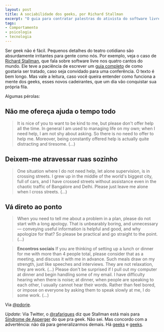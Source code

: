 ```yaml
---
layout: post
title: A sociabilidade dos geeks, por Richard Stallman
excerpt: "O guia para contratar palestras do ativista do software livre contém pérolas como: deixe-me atravessar a rua sozinho"
tags:
- Comportamento
- psicologia
- tecnologia
---
```


Ser geek não é fácil. Pequenos detalhes do teatro cotidiano são absurdamente irritantes para gente como nós. Por exemplo, veja o caso de [Richard Stallman](http://pt.wikipedia.org/wiki/Richard_Matthew_Stallman), que fala sobre software livre nos quatro cantos do mundo. Ele teve a paciência de escrever um [guia completo](https://secure.mysociety.org/admin/lists/pipermail/developers-public/2011-October/007647.html) de como gostaria ser tratado, caso seja convidado para uma conferência. O texto é bem longo. Mas vale a leitura, caso você queira entender como funciona a mente dos geeks, esses novos cadeirantes, que um dia vão conquistar sua própria fila.

Algumas pérolas:

## Não me ofereça ajuda o tempo todo
> It is nice of you to want to be kind to me, but please don't offer help all the time. In general I am used to managing life on my own; when I need help, I am not shy about asking.  So there is no need to offer to help me.  Moreover, being constantly offered help is actually quite distracting and tiresome. (...)

## Deixem-me atravessar ruas sozinho
> One situation where I do not need help, let alone supervision, is in crossing streets.  I grew up in the middle of the world's biggest city, full of cars, and I have crossed streets without assistance even in the chaotic traffic of Bangalore and Delhi.  Please just leave me alone when I cross streets. (...)

## Vá direto ao ponto
> When you need to tell me about a problem in a plan, please do not start with a long apology. That is unbearably boring, and unnecessary — conveying useful information is helpful and good, and why apologize for that? So please be practical and go straight to the point. (...)

> **Encontros sociais**
> If you are thinking of setting up a lunch or dinner for me with more than 4 people total, please consider that as a meeting, and discuss it with me in advance. Such meals draw on my strength, just like speeches and interviews. They are not relaxation, they are work. (...)
> Please don't be surprised if I pull out my computer at dinner and begin handling some of my email. I have difficulty hearing when there is noise; at dinner, when people are speaking to each other, I usually cannot hear their words. Rather than feel bored, or impose on everyone by asking them to speak slowly at me, I do some work. (...)

Via [@pdorje](http://twitter.com/#!/pdorje).

*Update:* Via Twitter, o [@rafarigues](http://twitter.com/#!/rafarigues) diz que Stallman está mais para [Síndrome de Asperger](http://pt.wikipedia.org/wiki/S%C3%ADndrome_de_Asperger) do que pra geek. Não sei. Mas concordo com a advertência: não dá para generalizarmos demais. Há [geeks](http://garyvaynerchuk.com/) e [geeks](http://pt.wikipedia.org/wiki/Jonathan_Ive).
